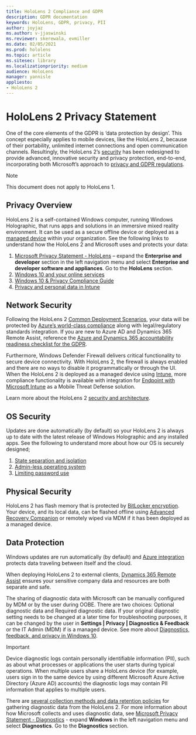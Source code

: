 ```yaml
---
title: HoloLens 2 Compliance and GDPR
description: GDPR documentation
keywords: HoloLens, GDPR, privacy, PII
author: joyjaz
ms.author: v-jjaswinski
ms.reviewer: skerewala, evmiller
ms.date: 02/05/2021
ms.prod: hololens
ms.topic: article
ms.sitesec: library
ms.localizationpriority: medium
audience: HoloLens
manager: yannisle
appliesto:
- HoloLens 2
---
```


# HoloLens 2 Privacy Statement

One of the core elements of the GDPR is ‘data protection by design’. This concept especially applies to mobile devices, like the HoloLens 2, because of their portability, unlimited internet connections and open communication channels. Resultingly, the HoloLens 2’s [security](https://docs.microsoft.com/hololens/security-architecture) has been redesigned to provide advanced, innovative security and privacy protection, end-to-end, incorporating both Microsoft’s approach to [privacy and GDPR regulations](https://privacy.microsoft.com/).

 >[!NOTE]
> This document does not apply to HoloLens 1.

## Privacy Overview

HoloLens 2 is a self-contained Windows computer, running Windows Holographic, that runs apps and solutions in an immersive mixed reality environment. It can be used as a secure offline device or deployed as a [managed device](https://docs.microsoft.com/mem/intune/fundamentals/windows-holographic-for-business) within your organization. See the following links to understand how the HoloLens 2 and Microsoft uses and protects your data:
1. [Microsoft Privacy Statement - HoloLens](https://privacy.microsoft.com/privacystatement) – expand the **Enterprise and developer** section in the left navigation menu and select **Enterprise and developer software and appliances**. Go to the **HoloLens** section.
2.	[Windows 10 and your online services](https://privacy.microsoft.com/windows10privacy)
3.	[Windows 10 & Privacy Compliance Guide](https://docs.microsoft.com/windows/privacy/windows-10-and-privacy-compliance)
4.	[Privacy and personal data in Intune](https://docs.microsoft.com/mem/intune/protect/privacy-personal-data)

## Network Security
Following the HoloLens 2 [Common Deployment Scenarios](https://docs.microsoft.com/hololens/common-scenarios), your data will be protected by [Azure’s world-class compliance](https://docs.microsoft.com/azure/compliance/) along with legal/regulatory standards integration. If you are new to Azure AD and Dynamics 365 Remote Assist, reference the [Azure and Dynamics 365 accountability readiness checklist for the GDPR](https://docs.microsoft.com/compliance/regulatory/gdpr-arc-azure-dynamics).

Furthermore, Windows Defender Firewall delivers critical functionality to secure device connectivity. With HoloLens 2, the firewall is always enabled and there are no ways to disable it programmatically or through the UI. When the HoloLens 2 is deployed as a managed device using [Intune](https://docs.microsoft.com/mem/intune/protect/device-compliance-get-started), more compliance functionality is available with integration for [Endpoint with Microsoft Intune](https://docs.microsoft.com/mem/intune/protect/advanced-threat-protection) as a Mobile Threat Defense solution.

Learn more about the HoloLens 2 [security and architecture](https://docs.microsoft.com/hololens/security-architecture).

## OS Security
Updates are done automatically (by default) so your HoloLens 2 is always up to date with the latest release of Windows Holographic and any installed apps. See the following to understand more about how our OS is securely designed;
1. [State separation and isolation](https://docs.microsoft.com/hololens/security-state-separation-isolation)
1. [Admin-less operating system](https://docs.microsoft.com/hololens/security-adminless-os)
1. [Limiting password use](https://docs.microsoft.com/hololens/security-limiting-password-use)

## Physical Security
HoloLens 2 has flash memory that is protected by [BitLocker encryption](https://docs.microsoft.com/hololens/security-encryption-data-protection). Your device, and its local data, can be flashed offline using [Advanced Recovery Companion](https://www.microsoft.com/p/advanced-recovery-companion/9p74z35sfrs8#activetab=pivot:overviewtab) or remotely wiped via MDM if it has been deployed as a managed device.

## Data Protection
Windows updates are run automatically (by default) and [Azure integration](https://docs.microsoft.com/azure/security/fundamentals/encryption-overview) protects data traveling between itself and the cloud. 

When deploying HoloLens 2 to external clients, [Dynamics 365 Remote Assist](https://docs.microsoft.com/hololens/hololens2-deployment-guide) ensures your sensitive company data and resources are both separate and safe. 

The sharing of diagnostic data with Microsoft can be manually configured by MDM or by the user during OOBE. There are two choices: Optional diagnostic data and Required diagnostic data. If your original diagnostic setting needs to be changed at a later time for troubleshooting purposes, it can be changed by the user in **Settings | Privacy | Diagnostics & Feedback** or the IT Admin (MDM) if is a managed device. See more about [Diagnostics, feedback, and privacy in Windows 10](https://support.microsoft.com/windows/diagnostics-feedback-and-privacy-in-windows-10-28808a2b-a31b-dd73-dcd3-4559a5199319).

> [!Important]
> Device diagnostic logs contain personally identifiable information (PII), such as about what processes or applications the user starts during typical operations. When multiple users share a HoloLens device (for example, users sign in to the same device by using different Microsoft Azure Active Directory (Azure AD) accounts) the diagnostic logs may contain PII information that applies to multiple users.

 

There are [several collection methods and data retention policies](https://docs.microsoft.com/hololens/hololens-diagnostic-logs) for gathering diagnostic data from the HoloLens 2.  For more information about how Microsoft collects and uses diagnostic data, see [Microsoft Privacy Statement - Diagnostics](https://privacy.microsoft.com/privacystatement) - expand **Windows** in the left navigation menu and select **Diagnostics**. Go to the **Diagnostics** section.
